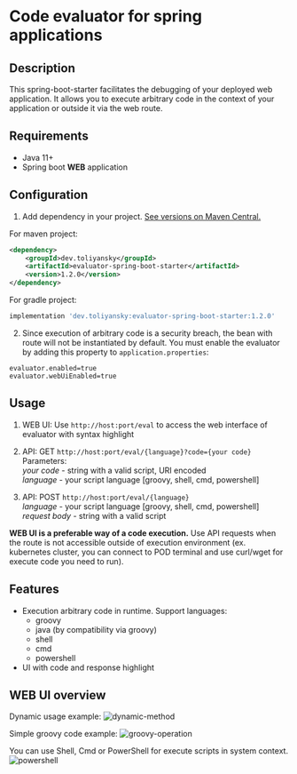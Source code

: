 # Code evaluator for spring applications

## Description

This spring-boot-starter facilitates the debugging of your deployed web application. It allows you to execute arbitrary code in the context of your application or outside it via the web route.

## Requirements

- Java 11+
- Spring boot __WEB__ application

## Configuration

1) Add dependency in your project. [See versions on Maven Central.](https://search.maven.org/artifact/dev.toliyansky/evaluator-spring-boot-starter)

For maven project: 
```xml
<dependency>
    <groupId>dev.toliyansky</groupId>
    <artifactId>evaluator-spring-boot-starter</artifactId>
    <version>1.2.0</version>
</dependency>
```

For gradle project:
```groovy
implementation 'dev.toliyansky:evaluator-spring-boot-starter:1.2.0'
```

2) Since execution of arbitrary code is a security breach, the bean with route will not be instantiated by default. 
   You must enable the evaluator by adding this property to ```application.properties```:

```properties
evaluator.enabled=true
evaluator.webUiEnabled=true
```

## Usage

1) WEB UI: Use ```http://host:port/eval``` to access the web interface of evaluator with syntax highlight

2) API: GET ```http://host:port/eval/{language}?code={your code}```<br>
Parameters:<br>
_your code_ - string with a valid script, URI encoded<br>
_language_ - your script language [groovy, shell, cmd, powershell] 

3) API: POST ```http://host:port/eval/{language}```<br>
_language_ - your script language [groovy, shell, cmd, powershell]<br>
_request body_ - string with a valid script

**WEB UI is a preferable way of a code execution.** Use API requests when the route is not accessible outside of execution environment (ex. kubernetes cluster, you can connect to POD terminal and use curl/wget for execute code you need to run).  

## Features

- Execution arbitrary code in runtime. Support languages:
    - groovy
    - java (by compatibility via groovy)
    - shell
    - cmd
    - powershell
- UI with code and response highlight

## WEB UI overview
Dynamic usage example:
![dynamic-method](https://i.ibb.co/JHGRTv6/dinamic-method.png)

Simple groovy code example:
![groovy-operation](https://i.ibb.co/nBF5gR3/groovy-operation.png)

You can use Shell, Cmd or PowerShell for execute scripts in system context.
![powershell](https://i.ibb.co/Wx0Psg4/powershell.png)
